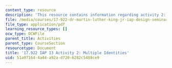 ```yaml
---
content_type: resource
description: 'This resource contains information regarding activity 2: multiple identities.'
file: /media/courses/17-922-dr-martin-luther-king-jr-iap-design-seminar-january-iap-2013/51a971644a44a92ad7206282c5488ce9_MIT17_922IAP13_Activity2.pdf
file_type: application/pdf
learning_resource_types: []
ocw_type: OCWFile
parent_title: Activities
parent_type: CourseSection
resourcetype: Document
title: '17.922 IAP 13 Activity 2: Multiple Identities'
uid: 51a97164-4a44-a92a-d720-6282c5488ce9
---
```

